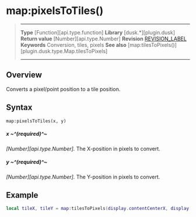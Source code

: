 # map:pixelsToTiles()

> --------------------- ------------------------------------------------------------------------------------------
> __Type__              [Function][api.type.function]
> __Library__           [dusk.*][plugin.dusk]
> __Return value__      [Number][api.type.Number]
> __Revision__          [REVISION_LABEL](REVISION_URL)
> __Keywords__          Conversion, tiles, pixels
> __See also__          [map:tilesToPixels()][plugin.dusk.type.Map.tilesToPixels]
> --------------------- ------------------------------------------------------------------------------------------


## Overview

Converts a pixel/point position to a tile position.


## Syntax

	map:pixelsToTiles(x, y)

##### x ~^(required)^~
_[Number][api.type.Number]._ The X-position in pixels to convert.

##### y ~^(required)^~
_[Number][api.type.Number]._ The Y-position in pixels to convert.


## Example

``````lua
local tileX, tileY = map:tilesToPixels(display.contentCenterX, display.contentCenterY) -- Get the position in tiles of the tile at the center of the screen
``````

